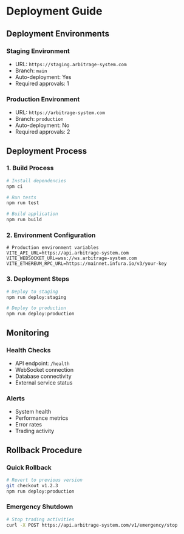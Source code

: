 # Deployment Guide

## Deployment Environments

### Staging Environment
- URL: `https://staging.arbitrage-system.com`
- Branch: `main`
- Auto-deployment: Yes
- Required approvals: 1

### Production Environment
- URL: `https://arbitrage-system.com`
- Branch: `production`
- Auto-deployment: No
- Required approvals: 2

## Deployment Process

### 1. Build Process
```bash
# Install dependencies
npm ci

# Run tests
npm run test

# Build application
npm run build
```

### 2. Environment Configuration
```env
# Production environment variables
VITE_API_URL=https://api.arbitrage-system.com
VITE_WEBSOCKET_URL=wss://ws.arbitrage-system.com
VITE_ETHEREUM_RPC_URL=https://mainnet.infura.io/v3/your-key
```

### 3. Deployment Steps
```bash
# Deploy to staging
npm run deploy:staging

# Deploy to production
npm run deploy:production
```

## Monitoring

### Health Checks
- API endpoint: `/health`
- WebSocket connection
- Database connectivity
- External service status

### Alerts
- System health
- Performance metrics
- Error rates
- Trading activity

## Rollback Procedure

### Quick Rollback
```bash
# Revert to previous version
git checkout v1.2.3
npm run deploy:production
```

### Emergency Shutdown
```bash
# Stop trading activities
curl -X POST https://api.arbitrage-system.com/v1/emergency/stop
```